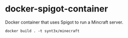 # docker-spigot-container
Docker container that uses Spigot to run a Mincraft server.

```
docker build . -t synt3x/minecraft
```